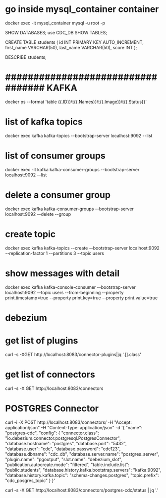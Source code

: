 # go inside mysql_container container
docker exec -it mysql_container mysql -u root -p

SHOW DATABASES;
use CDC_DB
SHOW TABLES;

CREATE TABLE students (
    id INT PRIMARY KEY AUTO_INCREMENT,
    first_name VARCHAR(50),
    last_name VARCHAR(50),
    score INT
);

DESCRIBE students;

# ################################## KAFKA #########################################################
docker ps --format 'table {{.ID}}\t{{.Names}}\t{{.Image}}\t{{.Status}}'

# list of kafka topics
docker exec kafka kafka-topics --bootstrap-server localhost:9092 --list
# list of consumer groups
docker exec -it kafka kafka-consumer-groups --bootstrap-server localhost:9092 --list
# delete a consumer group
docker exec kafka kafka-consumer-groups --bootstrap-server localhost:9092 --delete --group <consumer-group-name>

# create topic
docker exec kafka kafka-topics --create --bootstrap-server localhost:9092 --replication-factor 1 --partitions 3 --topic users

# show messages with detail
docker exec kafka kafka-console-consumer --bootstrap-server localhost:9092 --topic users --from-beginning --property print.timestamp=true --property print.key=true --property print.value=true


# debezium
# get list of plugins
curl -s -XGET http://localhost:8083/connector-plugins|jq '.[].class'
# get list of connectors
curl -s -X GET http://localhost:8083/connectors

# POSTGRES Connector
curl -i -X POST http://localhost:8083/connectors/ -H "Accept: application/json" -H "Content-Type: application/json" -d '{
  "name": "postgres-cdc",
  "config": {
    "connector.class": "io.debezium.connector.postgresql.PostgresConnector",
    "database.hostname": "postgres",
    "database.port": "5432",
    "database.user": "cdc",
    "database.password": "cdc123",
    "database.dbname": "cdc_db",
    "database.server.name": "postgres_server",
    "plugin.name": "pgoutput",
    "slot.name": "debezium_slot",
    "publication.autocreate.mode": "filtered",
    "table.include.list": "public.students",
    "database.history.kafka.bootstrap.servers": "kafka:9092",
    "database.history.kafka.topic": "schema-changes.postgres",
    "topic.prefix": "cdc_posgres_topic"
  }
}'

curl -s -X GET http://localhost:8083/connectors/postgres-cdc/status | jq '.'
